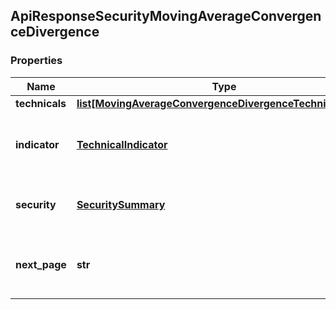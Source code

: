 ## ApiResponseSecurityMovingAverageConvergenceDivergence

### Properties
Name | Type | Description | Notes
------------ | ------------- | ------------- | -------------
**technicals** | [**list[MovingAverageConvergenceDivergenceTechnicalValue]**](MovingAverageConvergenceDivergenceTechnicalValue.md) |  | [optional] 
**indicator** | [**TechnicalIndicator**](TechnicalIndicator.md) | The name and symbol of the technical indicator | [optional] 
**security** | [**SecuritySummary**](SecuritySummary.md) | The Security of the Stock Price | [optional] 
**next_page** | **str** | The token required to request the next page of the data | [optional] 



